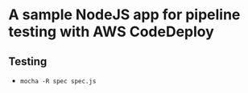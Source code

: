 # A sample NodeJS app for pipeline testing with AWS CodeDeploy

## Testing
* `mocha -R spec spec.js`
